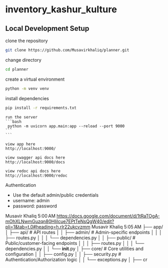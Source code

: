 # inventory_kashur_kulture

## Local Development Setup

clone the repository

```bash
git clone https://github.com/Musavirkhaliq/planner.git
```

change directory

```bash
cd planner
```

create a virtual environment

```bash
python -m venv venv
```

install dependencies

```bash
pip install -r requirements.txt
```

````
run the server
```bash
 python -m uvicorn app.main:app --reload --port 9000
```
```

view app here
http://localhost:9000/

view swagger api docs here
http://localhost:9000/docs

view redoc api docs here
http://localhost:9000/redoc
````

Authentication

- Use the default admin/public credentials
- username: admin
- password: password

Musavir Khaliq
5:00 AM
https://docs.google.com/document/d/1tRaTOgA-mOhXLNwmGuzqn80Hlilcue7EPtTeNsQgW40/edit?pli=1&tab=t.0#heading=h.rlr22ukcvzmm
Musavir Khaliq
5:05 AM
├── app/
│ ├── api/ # API routes
│ │ ├── admin/ # Admin-specific endpoints
│ │ │ ├── routes.py
│ │ │ └── dependencies.py
│ │ ├── public/ # Public/customer-facing endpoints
│ │ │ ├── routes.py
│ │ │ └── dependencies.py
│ │ └── **init**.py
│ ├── core/ # Core utilities and configuration
│ │ ├── config.py
│ │ ├── security.py # Authentication/Authorization logic
│ │ └── exceptions.py
│ ├── cr
